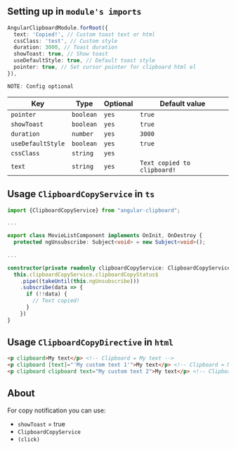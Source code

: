 ## Setting up in `module's imports`
```ts
AngularClipboardModule.forRoot({
  text: 'Copied!', // Custom toast text or html
  cssClass: 'test', // Custom style
  duration: 3000, // Toast duration
  showToast: true, // Show toast
  useDefaultStyle: true, // Default toast style
  pointer: true, // Set cursor pointer for clipboard html el
}),
```

```ts
NOTE: Config optional
```

| Key               | Type       | Optional  | Default value               |
|-------------------|------------|-----------|-----------------------------|
| `pointer`         | `boolean`  | `yes`     | `true`                      |
| `showToast`       | `boolean`  | `yes`     | `true`                      |
| `duration`        | `number`   | `yes`     | `3000`                      |
| `useDefaultStyle` | `boolean`  | `yes`     | `true`                      |
| `cssClass`        | `string`   | `yes`     | ` `                         |
| `text`            | `string`   | `yes`     | `Text copied to clipboard!` |

## Usage `ClipboardCopyService` in `ts`
```ts
import {ClipboardCopyService} from "angular-clipboard";

...

export class MovieListComponent implements OnInit, OnDestroy {
  protected ngUnsubscribe: Subject<void> = new Subject<void>();
  
... 

constructor(private readonly clipboardCopyService: ClipboardCopyService) {
  this.clipboardCopyService.clipboardCopyStatus$
    .pipe((takeUntil(this.ngUnsubscribe)))
    .subscribe(data => {
      if (!!data) {
        // Text copied!
      }
    })
}
```

## Usage `ClipboardCopyDirective` in `html`
```html
<p clipboard>My text</p> <!-- Clipboard = My text -->
<p clipboard [text]="'My custom text 1'">My text</p> <!-- Clipboard = My custom text 1 -->
<p clipboard clipboard text="My custom text 2">My text</p> <!-- Clipboard = My custom text 2 -->
```

## About

For copy notification you can use:
- `showToast` = true 
- `ClipboardCopyService`
- `(click)`
